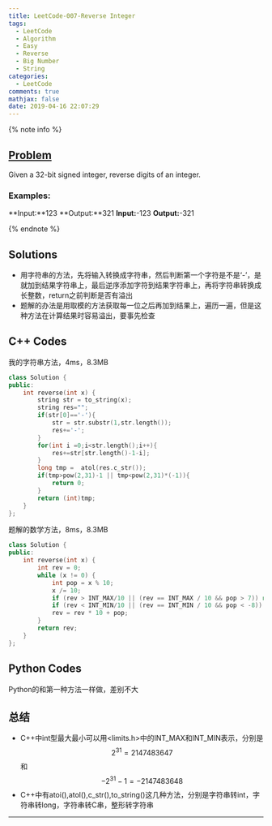 ```yaml
---
title: LeetCode-007-Reverse Integer
tags:
  - LeetCode
  - Algorithm
  - Easy
  - Reverse
  - Big Number
  - String
categories:
  - LeetCode
comments: true
mathjax: false
date: 2019-04-16 22:07:29
---
```


<meta name="referrer" content="no-referrer" />

{% note info %}
## [Problem](https://leetcode.com/problems/reverse-integer/)   
Given a 32-bit signed integer, reverse digits of an integer.

### Examples:
**Input:**123
**Output:**321
**Input:**-123
**Output:**-321

{% endnote %}
<!--more-->

## Solutions
- 用字符串的方法，先将输入转换成字符串，然后判断第一个字符是不是‘-’，是就加到结果字符串上，最后逆序添加字符到结果字符串上，再将字符串转换成长整数，return之前判断是否有溢出
- 题解的办法是用取模的方法获取每一位之后再加到结果上，遍历一遍，但是这种方法在计算结果时容易溢出，要事先检查


## C++ Codes
我的字符串方法，4ms，8.3MB
```C++
class Solution {
public:
    int reverse(int x) {
        string str = to_string(x);
        string res="";
        if(str[0]=='-'){
            str = str.substr(1,str.length());
            res+='-';
        }
        for(int i =0;i<str.length();i++){
            res+=str[str.length()-1-i];
        }
        long tmp =  atol(res.c_str());
        if(tmp>pow(2,31)-1 || tmp<pow(2,31)*(-1)){
            return 0;
        }
        return (int)tmp;
    }
};
```

题解的数学方法，8ms，8.3MB
```C++
class Solution {
public:
    int reverse(int x) {
        int rev = 0;
        while (x != 0) {
            int pop = x % 10;
            x /= 10;
            if (rev > INT_MAX/10 || (rev == INT_MAX / 10 && pop > 7)) return 0;
            if (rev < INT_MIN/10 || (rev == INT_MIN / 10 && pop < -8)) return 0;
            rev = rev * 10 + pop;
        }
        return rev;
    }
};
```

## Python Codes
Python的和第一种方法一样做，差别不大

## 总结
- C++中int型最大最小可以用<limits.h>中的INT_MAX和INT_MIN表示，分别是$$ 2^31=2147483647 $$和$$ -2^31-1=-2147483648 $$
- C++中有atoi(),atol(),c_str(),to_string()这几种方法，分别是字符串转int，字符串转long，字符串转C串，整形转字符串

------
